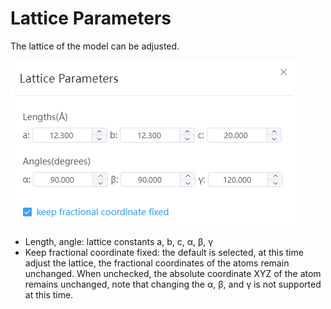 # Lattice Parameters

The lattice of the model can be adjusted.

![qstudio_manual_settings_latticeconstant](./nested/qstudio_manual_settings_latticeconstant.png)

- Length, angle: lattice constants a, b, c, α, β, γ
- Keep fractional coordinate fixed: the default is selected, at this time adjust the lattice, the fractional coordinates of the atoms remain unchanged. When unchecked, the absolute coordinate XYZ of the atom remains unchanged, note that changing the α, β, and γ is not supported at this time.